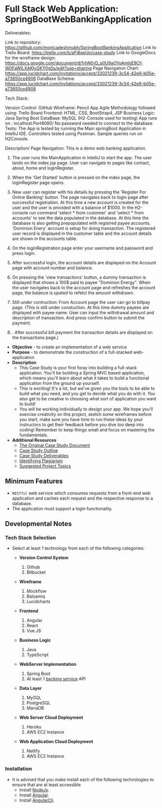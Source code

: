 # Full Stack Web Application:	SpringBootWebBankingApplication

Deliverables:

Link to repository: https://github.com/monicadeshmukh/SpringBootBankingApplication
Link to Trello Board: https://trello.com/b/aFj8qeUp/case-study
Link to GoogleDocs for the wireframe design: https://docs.google.com/document/d/1rhN0rD_q0U9aOYoAmlsE9Cf-W0FaWILXAKIvGKY0g5s/edit?usp=sharing
Page Navigation Chart: https://app.lucidchart.com/invitations/accept/33021239-3c54-42e9-b05e-a73650ce4908
DataBase Schema: https://app.lucidchart.com/invitations/accept/33021239-3c54-42e9-b05e-a73650ce4908

Tech Stack: 

Version Control: GitHub
Wireframe: Pencil App
Agile Methodology followed using: Trello Board
Frontend: HTML, CSS, BootStrap4, JSP
Business Logic: Java Spring Boot
DataBase: MySQL (H2-Console used for testing) 
App runs on : localhost:Port8080/ No password needed to connect to the database
Tests: The App is tested by running the Main springBoot Application in IntelliJ IDE.
Controllers tested using Postman. Sample queries run on H2Console.

Description/ Page Navigation: This is a demo web banking application.

1. The user runs the MainApplication in IntelliJ to start the app. The user lands on the index.jsp page. User can navigate to pages like contact, about, home and loginRegister. 

2. When the 'Get Started' button is pressed on the index page, the loginRegister page opens.

3. New user can register with his details by pressing the 'Register For Online Banking' button. The page navigates back to login page after successful registration. At this time a new account is created for the user and 
the user is provided with a balance of $1000. In the H2-console run command 'select * from customer' and 'select * from accounts' to see the data populated in the database. 
At this time the database is also getting prepopulated with registred payee accounts. 'Dominion Enery' account is setup for doing transaction.
The registered user record is displayed in the customer table and the account details are shown in the accounts table.

4. On the loginRegistration page enter your username and password and press login. 

5. After successful login, the account details are displayed on the Account page with account number and balance.

6. On pressing the 'view transactions' button, a dummy transaction is displayed that shows a 100$ paid to payee "Dominion Energy". 
When the user navigates back to the account page and refreshes the account page, the balance is upated to refelct the amount withdrawn.

7. Still under contruction:  From Account page the user can go to billpay page. (This is still under constuction. At this time dummy payees are displayed with payee name. User can input the withdrawal amount and description of transaction. And press confirm button to submit the payment.
8. . After successful bill payment the transaction details are displayed on the transactions page.)


* **Objective** - to create an implementation of a web service
* **Purpose** - to demonstrate the construction of a full-stacked web-application
* **Description**
	* This Case Study is your first foray into building a full-stack application. You'll be building a Spring MVC based application, which means you'll learn about what it takes to build a functional application from the ground up yourself.
	* This is exciting! It's a lot, but we've given you the tools to be able to build what you need, and you get to decide what you do with it. You also get to be creative in choosing what sort of application you want to build!
	* You will be working individually to design your app. We hope you'll exercise creativity on this project, sketch some wireframes before you start, make sure you have time to run these ideas by your instructors to get their feedback before you dive too deep into coding! Remember to keep things small and focus on mastering the fundamentals.
* **Additional Resources**
	* [The Original Case Study Document](./case-study.pdf)
	* [Case Study Outline](./case-study-outline.pdf)
	* [Case Study Deliverables](./README_deliverables.md)
	* [Identifying Plagiarism](./README_plagiarism.md)
	* [Suggested Project Topics](./README_suggested-project-topics.md)



## Minimum Features
* `RESTful` web service which consumes requests from a front-end web application and caches each request and the respective response to a database.
* The application must support a login functionality.




## Developmental Notes

### Tech Stack Selection
* Select at least 1 technology from each of the following categories:
  * **Version Control System**
    1. Github
    2. Bitbucket
    
  * **Wireframe**
    1. Mockflow
    2. Balsamiq
    3. Lucidcharts

  * **Frontend**
    1. Angular
    2. React
    3. Vue.JS
    
  * **Business Logic**
    1. Java
    2. TypeScript

  * **WebServer Implementation**
    1. Spring Boot
    2. At least 1 [backing service](https://12factor.net/backing-services) API

  * **Data Layer**
    1. MySQL
    2. PostgreSQL
    3. MariaDB

  * **Web Server Cloud Deployment**
    1. Heroku
    2. AWS EC2 Instance
  
  * **Web Application Cloud Deployment**
    1. Netlify
    2. AWS EC2 Instance




### Installation
* It is advised that you make install each of the following technologies to ensure that are at least accessible
  * Install [NodeJs](https://nodejs.org/en/).
  * Install [Angular](http://angular.io/).
  * Install [AngularCli](https://cli.angular.io/).
